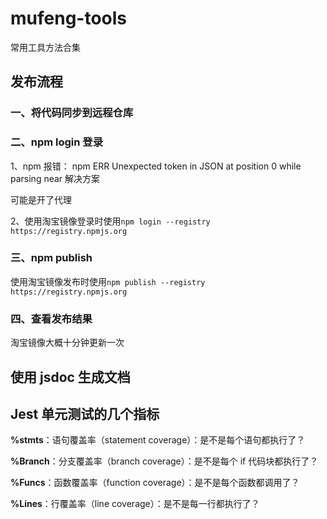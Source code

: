 # mufeng-tools

常用工具方法合集

## 发布流程

### 一、将代码同步到远程仓库

### 二、npm login 登录

1、npm 报错： npm ERR Unexpected token in JSON at position 0 while parsing near 解决方案

可能是开了代理

2、使用淘宝镜像登录时使用`npm login --registry https://registry.npmjs.org`

### 三、npm publish

使用淘宝镜像发布时使用`npm publish --registry https://registry.npmjs.org`

### 四、查看发布结果

淘宝镜像大概十分钟更新一次

## 使用 jsdoc 生成文档

## Jest 单元测试的几个指标

**%stmts**：语句覆盖率（statement coverage）：是不是每个语句都执行了？

**%Branch**：分支覆盖率（branch coverage）：是不是每个 if 代码块都执行了？

**%Funcs**：函数覆盖率（function coverage）：是不是每个函数都调用了？

**%Lines**：行覆盖率（line coverage）：是不是每一行都执行了？
